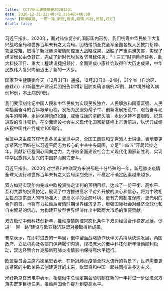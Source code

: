 ```yaml
---
title:  CCTV新闻联播摘要20201231
date: 2020-12-31T22:40:42.356466+08:00
tags: [新闻联播, 一带一路,新冠,服务,疫情,科技,贸易,双方]
draft: false
---
```


习近平指出，2020年，面对错综复杂的国际国内形势，我们统筹中华民族伟大复兴战略全局和世界百年未有之大变局，团结带领全党全军全国各族人民披荆斩棘、攻坚克难，取得了<span class="keywords_content">新冠</span>肺炎<span class="keywords_content">疫情</span>防控重大战略成果，战胜了严重洪涝灾害，实现了经济增长由负转正，完成了新时代脱贫攻坚目标任务、“十三五”时期目标任务，重大<span class="keywords_fund">科技</span>项目、重大工程建设捷报频传，全面建成小康社会取得伟大历史成果，中华民族伟大复兴向前迈出了新的一大步。

国家卫生健康委今天（12月31日）通报，12月30日0—24时，31个省（自治区、直辖市）和新疆生产建设兵团报告新增<span class="keywords_content">新冠</span>肺炎确诊病例25例，其中境外输入病例16例，本土病例9例。

我们要深刻铭记中国人民和中华民族为实现民族独立、人民解放和国家富强、人民幸福而奋斗的百年艰辛历程，发扬为民<span class="keywords_fund">服务</span>孺子牛、创新发展拓荒牛、艰苦奋斗老黄牛的精神，永远保持慎终如始、戒骄戒躁的清醒头脑，永远保持不畏艰险、锐意进取的奋斗韧劲，在全面建设社会主义现代化国家新征程上奋勇前进，以优异成绩庆祝中国共产党成立100周年。

台盟中央主席苏辉代表各民主党派中央、全国工商联和无党派人士讲话，表示要更加紧密地团结在以习近平同志为核心的中共中央周围，立足“十四五”开局起步之年，贡献新征程同心同向之力，为夺取全面建设社会主义现代化国家新胜利、实现中华民族伟大复兴的中国梦而努力奋斗。

习近平指出，2020年对世界和中欧<span class="keywords_content">双方</span>来说都是十分特殊的一年，<span class="keywords_content">新冠</span>肺炎<span class="keywords_content">疫情</span>全球大流行和世界百年未有之大变局深刻交织，不稳定不确定因素越来越多。

<span class="keywords_content">双方</span>如期实现年内完成中欧投资协定谈判的预期目标，达成了一份平衡、高水平、互利共赢的投资协定，展现了中方推进高水平对外开放的决心和信心，将为中欧相互投资提供更大的市场准入、更高水平的营商环境、更有力的制度保障、更光明的合作前景，也将有力拉动后<span class="keywords_content">疫情</span>时期世界经济复苏，增强国际社会对经济全球化和自由<span class="keywords_fund">贸易</span>的信心，为构建开放型世界经济作出中欧两大市场的重要贡献。

<span class="keywords_content">双方</span>启动中俄<span class="keywords_fund">科技</span>创新年，推动<span class="keywords_content">疫情</span>防控常态化条件下双边经贸合作稳定发展，促进“<span class="keywords_fund">一带一路</span>”建设与欧亚经济联盟对接取得新成果。

普京表示，在即将过去的一年里，俄中全面战略协作伙伴关系持续快速发展，两国政府、立法机构及各部门保持密切沟通，规模庞大的俄中<span class="keywords_fund">科技</span>创新年活动顺利启动，双边经贸合作克服<span class="keywords_content">新冠</span>肺炎<span class="keywords_content">疫情</span>影响保持高水平运行。

欧盟委员会主席冯德莱恩表示，在<span class="keywords_content">新冠</span>肺炎<span class="keywords_content">疫情</span>全球大流行的背景下，世界需要更加紧密的中欧关系去创建更好的未来，欧盟将和中国一起共同推进多边主义。

米舒斯京在贺电中表示，相信俄中总理定期会晤机制在新的一年将进一步促进<span class="keywords_content">双方</span>落实既定目标任务，推动两国合作提升到更高水平。
